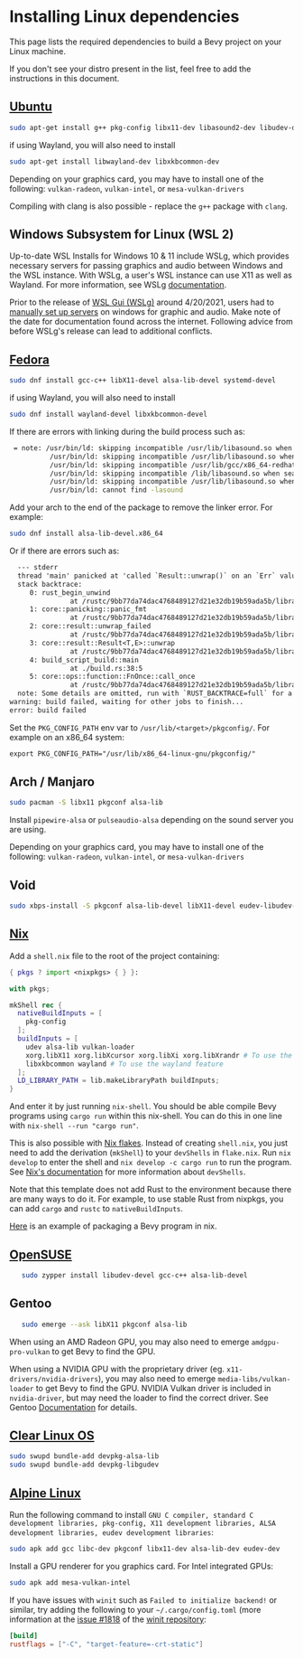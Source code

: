 # Installing Linux dependencies

This page lists the required dependencies to build a Bevy project on your Linux machine.

If you don't see your distro present in the list, feel free to add the instructions in this document.

## [Ubuntu](https://ubuntu.com/)

```bash
sudo apt-get install g++ pkg-config libx11-dev libasound2-dev libudev-dev
```

if using Wayland, you will also need to install

```bash
sudo apt-get install libwayland-dev libxkbcommon-dev
```

Depending on your graphics card, you may have to install one of the following:
`vulkan-radeon`, `vulkan-intel`, or `mesa-vulkan-drivers`

Compiling with clang is also possible - replace the `g++` package with `clang`.

## Windows Subsystem for Linux (WSL 2)

Up-to-date WSL Installs for Windows 10 & 11 include WSLg, which provides
necessary servers for passing graphics and audio between Windows and the WSL instance.
With WSLg, a user's WSL instance can use X11 as well as Wayland.
For more information, see WSLg [documentation](https://github.com/microsoft/wslg#wslg-architecture-overview).

Prior to the release of [WSL Gui (WSLg)](https://en.wikipedia.org/wiki/Windows_Subsystem_for_Linux#WSLg)
around 4/20/2021, users had to [manually set up servers](https://wiki.ubuntu.com/WSL#Advanced_Topics) on windows for graphic and audio.
Make note of the date for documentation found across the internet.
Following advice from before WSLg's release can lead to additional conflicts.


## [Fedora](https://getfedora.org/)

```bash
sudo dnf install gcc-c++ libX11-devel alsa-lib-devel systemd-devel
```

if using Wayland, you will also need to install

```bash
sudo dnf install wayland-devel libxkbcommon-devel
```

If there are errors with linking during the build process such as:

```bash
 = note: /usr/bin/ld: skipping incompatible /usr/lib/libasound.so when searching for -lasound
          /usr/bin/ld: skipping incompatible /usr/lib/libasound.so when searching for -lasound
          /usr/bin/ld: skipping incompatible /usr/lib/gcc/x86_64-redhat-linux/10/../../../libasound.so when searching for -lasound
          /usr/bin/ld: skipping incompatible /lib/libasound.so when searching for -lasound
          /usr/bin/ld: skipping incompatible /usr/lib/libasound.so when searching for -lasound
          /usr/bin/ld: cannot find -lasound
```

Add your arch to the end of the package to remove the linker error. For example:

```bash
sudo dnf install alsa-lib-devel.x86_64
```

Or if there are errors such as:

```txt
  --- stderr
  thread 'main' panicked at 'called `Result::unwrap()` on an `Err` value: "`\"pkg-config\" \"--libs\" \"--cflags\" \"libudev\"` did not exit successfully: exit status: 1\n--- stderr\nPackage libudev was not found in the pkg-config search path.\nPerhaps you should add the directory containing `libudev.pc'\nto the PKG_CONFIG_PATH environment variable\nNo package 'libudev' found\n"', /home/<user>/.cargo/registry/src/github.com-1ecc6299db9ec823/libudev-sys-0.1.4/build.rs:38:41
  stack backtrace:
     0: rust_begin_unwind
               at /rustc/9bb77da74dac4768489127d21e32db19b59ada5b/library/std/src/panicking.rs:517:5
     1: core::panicking::panic_fmt
               at /rustc/9bb77da74dac4768489127d21e32db19b59ada5b/library/core/src/panicking.rs:96:14
     2: core::result::unwrap_failed
               at /rustc/9bb77da74dac4768489127d21e32db19b59ada5b/library/core/src/result.rs:1617:5
     3: core::result::Result<T,E>::unwrap
               at /rustc/9bb77da74dac4768489127d21e32db19b59ada5b/library/core/src/result.rs:1299:23
     4: build_script_build::main
               at ./build.rs:38:5
     5: core::ops::function::FnOnce::call_once
               at /rustc/9bb77da74dac4768489127d21e32db19b59ada5b/library/core/src/ops/function.rs:227:5
  note: Some details are omitted, run with `RUST_BACKTRACE=full` for a verbose backtrace.
warning: build failed, waiting for other jobs to finish...
error: build failed
```

Set the `PKG_CONFIG_PATH` env var to `/usr/lib/<target>/pkgconfig/`. For example on an x86_64 system:

```txt
export PKG_CONFIG_PATH="/usr/lib/x86_64-linux-gnu/pkgconfig/"
```

## Arch / Manjaro

```bash
sudo pacman -S libx11 pkgconf alsa-lib
```

Install `pipewire-alsa` or `pulseaudio-alsa` depending on the sound server you are using.

Depending on your graphics card, you may have to install one of the following:
`vulkan-radeon`, `vulkan-intel`, or `mesa-vulkan-drivers`

## Void

```bash
sudo xbps-install -S pkgconf alsa-lib-devel libX11-devel eudev-libudev-devel
```

## [Nix](https://nixos.org)

Add a `shell.nix` file to the root of the project containing:

```nix
{ pkgs ? import <nixpkgs> { } }:

with pkgs;

mkShell rec {
  nativeBuildInputs = [
    pkg-config
  ];
  buildInputs = [
    udev alsa-lib vulkan-loader
    xorg.libX11 xorg.libXcursor xorg.libXi xorg.libXrandr # To use the x11 feature
    libxkbcommon wayland # To use the wayland feature
  ];
  LD_LIBRARY_PATH = lib.makeLibraryPath buildInputs;
}
```

And enter it by just running `nix-shell`.
You should be able compile Bevy programs using `cargo run` within this nix-shell.
You can do this in one line with `nix-shell --run "cargo run"`.

This is also possible with [Nix flakes](https://nixos.org/manual/nix/unstable/command-ref/new-cli/nix3-flake.html).
Instead of creating `shell.nix`, you just need to add the derivation (`mkShell`)
to your `devShells` in `flake.nix`. Run `nix develop` to enter the shell and
`nix develop -c cargo run` to run the program. See
[Nix's documentation](https://nixos.org/manual/nix/unstable/command-ref/new-cli/nix3-develop.html)
for more information about `devShells`.

Note that this template does not add Rust to the environment because there are many ways to do it.
For example, to use stable Rust from nixpkgs, you can add `cargo` and `rustc` to `nativeBuildInputs`.

[Here](https://github.com/NixOS/nixpkgs/blob/master/pkgs/games/jumpy/default.nix)
is an example of packaging a Bevy program in nix.

## [OpenSUSE](https://www.opensuse.org/)

```bash
   sudo zypper install libudev-devel gcc-c++ alsa-lib-devel
```

## Gentoo

```bash
   sudo emerge --ask libX11 pkgconf alsa-lib
```

When using an AMD Radeon GPU, you may also need to emerge `amdgpu-pro-vulkan` to get Bevy to find the GPU.

When using a NVIDIA GPU with the proprietary driver (eg. `x11-drivers/nvidia-drivers`), you may also need to emerge `media-libs/vulkan-loader` to get Bevy to find the GPU. NVIDIA Vulkan driver is included in `nvidia-driver`, but may need the loader to find the correct driver. See Gentoo [Documentation](https://wiki.gentoo.org/wiki/Vulkan) for details.

## [Clear Linux OS](https://clearlinux.org/)

```bash
sudo swupd bundle-add devpkg-alsa-lib
sudo swupd bundle-add devpkg-libgudev
```

## [Alpine Linux](https://alpinelinux.org/)

Run the following command to install `GNU C compiler, standard C development libraries, pkg-config, X11 development libraries, ALSA development libraries, eudev development libraries`:

```sh
sudo apk add gcc libc-dev pkgconf libx11-dev alsa-lib-dev eudev-dev
```

Install a GPU renderer for you graphics card. For Intel integrated GPUs:

```sh
sudo apk add mesa-vulkan-intel
```

If you have issues with `winit` such as `Failed to initialize backend!` or similar, try adding the following to your `~/.cargo/config.toml` (more information at the [issue #1818](https://github.com/rust-windowing/winit/issues/1818) of the [winit repository](https://github.com/rust-windowing/winit):

```toml
[build]
rustflags = ["-C", "target-feature=-crt-static"]
```

